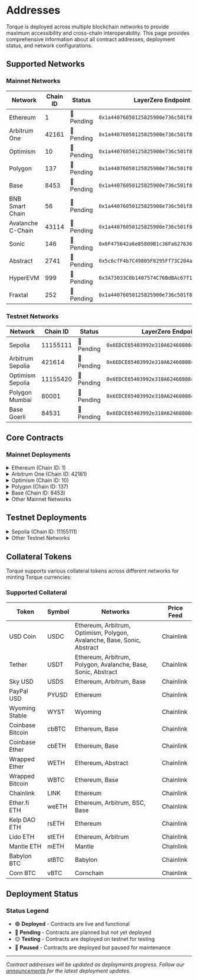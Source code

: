 # Addresses

<div class="intro-description">
Torque is deployed across multiple blockchain networks to provide maximum accessibility and cross-chain interoperability. This page provides comprehensive information about all contract addresses, deployment status, and network configurations.
</div>

## Supported Networks

### Mainnet Networks

| Network | Chain ID | Status | LayerZero Endpoint |
|---------|----------|--------|-------------------|
| Ethereum | 1 | 🔄 Pending | `0x1a44076050125825900e736c501f859c50fE728c` |
| Arbitrum One | 42161 | 🔄 Pending | `0x1a44076050125825900e736c501f859c50fE728c` |
| Optimism | 10 | 🔄 Pending | `0x1a44076050125825900e736c501f859c50fE728c` |
| Polygon | 137 | 🔄 Pending | `0x1a44076050125825900e736c501f859c50fE728c` |
| Base | 8453 | 🔄 Pending | `0x1a44076050125825900e736c501f859c50fE728c` |
| BNB Smart Chain | 56 | 🔄 Pending | `0x1a44076050125825900e736c501f859c50fE728c` |
| Avalanche C-Chain | 43114 | 🔄 Pending | `0x1a44076050125825900e736c501f859c50fE728c` |
| Sonic | 146 | 🔄 Pending | `0x6F475642a6e85809B1c36Fa62763669b1b48DD5B` |
| Abstract | 2741 | 🔄 Pending | `0x5c6cfF4b7C49805F8295Ff73C204ac83f3bC4AE7` |
| HyperEVM | 999 | 🔄 Pending | `0x3A73033C0b1407574C76BdBAc67f126f6b4a9AA9` |
| Fraxtal | 252 | 🔄 Pending | `0x1a44076050125825900e736c501f859c50fE728c` |

### Testnet Networks

| Network | Chain ID | Status | LayerZero Endpoint |
|---------|----------|--------|-------------------|
| Sepolia | 11155111 | 🔄 Pending | `0x6EDCE65403992e310A62460808c4b910D972f10f` |
| Arbitrum Sepolia | 421614 | 🔄 Pending | `0x6EDCE65403992e310A62460808c4b910D972f10f` |
| Optimism Sepolia | 11155420 | 🔄 Pending | `0x6EDCE65403992e310A62460808c4b910D972f10f` |
| Polygon Mumbai | 80001 | 🔄 Pending | `0x6EDCE65403992e310A62460808c4b910D972f10f` |
| Base Goerli | 84531 | 🔄 Pending | `0x6EDCE65403992e310A62460808c4b910D972f10f` |

## Core Contracts

### Mainnet Deployments

<div class="faq-container">

<details>
<summary>Ethereum (Chain ID: 1)</summary>
<div>
**Status:** 🔄 Pending Deployment

**Core Contracts:**
- TorqueFX: `[Unique Ethereum Address]`
- TorqueRouter: `[Unique Ethereum Address]`
- TorqueDEX: `[Unique Ethereum Address]`
- TorqueLP: `[Unique Ethereum Address]`
- TorqueRewards: `[Unique Ethereum Address]`
- TorqueStake: `[Unique Ethereum Address]`
- TorqueBatchMinter: `[Unique Ethereum Address]`
- EntryPoint: `[Unique Ethereum Address]`

**Currency Engines:**
- TorqueUSDEngine: `[Unique Ethereum Address]`
- TorqueEUREngine: `[Unique Ethereum Address]`
- TorqueGBPEngine: `[Unique Ethereum Address]`
- TorqueJPYEngine: `[Unique Ethereum Address]`
- TorqueAUDEngine: `[Unique Ethereum Address]`
- TorqueCADEngine: `[Unique Ethereum Address]`
- TorqueCHFEngine: `[Unique Ethereum Address]`
- TorqueNZDEngine: `[Unique Ethereum Address]`
- TorqueXAUEngine: `[Unique Ethereum Address]`
- TorqueXAGEngine: `[Unique Ethereum Address]`

**Currency Tokens:**
- TorqueUSD: `[Unique Ethereum Address]`
- TorqueEUR: `[Unique Ethereum Address]`
- TorqueGBP: `[Unique Ethereum Address]`
- TorqueJPY: `[Unique Ethereum Address]`
- TorqueAUD: `[Unique Ethereum Address]`
- TorqueCAD: `[Unique Ethereum Address]`
- TorqueCHF: `[Unique Ethereum Address]`
- TorqueNZD: `[Unique Ethereum Address]`
- TorqueXAU: `[Unique Ethereum Address]`
- TorqueXAG: `[Unique Ethereum Address]`

</div>
</details>

<details>
<summary>Arbitrum One (Chain ID: 42161)</summary>
<div>
**Status:** 🔄 Pending Deployment

**Core Contracts:**
- TorqueFX: `[Unique Arbitrum Address]`
- TorqueRouter: `[Unique Arbitrum Address]`
- TorqueDEX: `[Unique Arbitrum Address]`
- TorqueLP: `[Unique Arbitrum Address]`
- TorqueRewards: `[Unique Arbitrum Address]`
- TorqueStake: `[Unique Arbitrum Address]`
- TorqueBatchMinter: `[Unique Arbitrum Address]`
- EntryPoint: `[Unique Arbitrum Address]`

**Currency Engines:**
- TorqueUSDEngine: `[Unique Arbitrum Address]`
- TorqueEUREngine: `[Unique Arbitrum Address]`
- TorqueGBPEngine: `[Unique Arbitrum Address]`
- TorqueJPYEngine: `[Unique Arbitrum Address]`
- TorqueAUDEngine: `[Unique Arbitrum Address]`
- TorqueCADEngine: `[Unique Arbitrum Address]`
- TorqueCHFEngine: `[Unique Arbitrum Address]`
- TorqueNZDEngine: `[Unique Arbitrum Address]`
- TorqueXAUEngine: `[Unique Arbitrum Address]`
- TorqueXAGEngine: `[Unique Arbitrum Address]`

**Currency Tokens:**
- TorqueUSD: `[Unique Arbitrum Address]`
- TorqueEUR: `[Unique Arbitrum Address]`
- TorqueGBP: `[Unique Arbitrum Address]`
- TorqueJPY: `[Unique Arbitrum Address]`
- TorqueAUD: `[Unique Arbitrum Address]`
- TorqueCAD: `[Unique Arbitrum Address]`
- TorqueCHF: `[Unique Arbitrum Address]`
- TorqueNZD: `[Unique Arbitrum Address]`
- TorqueXAU: `[Unique Arbitrum Address]`
- TorqueXAG: `[Unique Arbitrum Address]`

</div>
</details>

<details>
<summary>Optimism (Chain ID: 10)</summary>
<div>
**Status:** 🔄 Pending Deployment

**Core Contracts:**
- TorqueFX: `[Unique Optimism Address]`
- TorqueRouter: `[Unique Optimism Address]`
- TorqueDEX: `[Unique Optimism Address]`
- TorqueLP: `[Unique Optimism Address]`
- TorqueRewards: `[Unique Optimism Address]`
- TorqueStake: `[Unique Optimism Address]`
- TorqueBatchMinter: `[Unique Optimism Address]`
- EntryPoint: `[Unique Optimism Address]`

**Currency Engines:**
- TorqueUSDEngine: `[Unique Optimism Address]`
- TorqueEUREngine: `[Unique Optimism Address]`
- TorqueGBPEngine: `[Unique Optimism Address]`
- TorqueJPYEngine: `[Unique Optimism Address]`
- TorqueAUDEngine: `[Unique Optimism Address]`
- TorqueCADEngine: `[Unique Optimism Address]`
- TorqueCHFEngine: `[Unique Optimism Address]`
- TorqueNZDEngine: `[Unique Optimism Address]`
- TorqueXAUEngine: `[Unique Optimism Address]`
- TorqueXAGEngine: `[Unique Optimism Address]`

**Currency Tokens:**
- TorqueUSD: `[Unique Optimism Address]`
- TorqueEUR: `[Unique Optimism Address]`
- TorqueGBP: `[Unique Optimism Address]`
- TorqueJPY: `[Unique Optimism Address]`
- TorqueAUD: `[Unique Optimism Address]`
- TorqueCAD: `[Unique Optimism Address]`
- TorqueCHF: `[Unique Optimism Address]`
- TorqueNZD: `[Unique Optimism Address]`
- TorqueXAU: `[Unique Optimism Address]`
- TorqueXAG: `[Unique Optimism Address]`

</div>
</details>

<details>
<summary>Polygon (Chain ID: 137)</summary>
<div>
**Status:** 🔄 Pending Deployment

**Core Contracts:**
- TorqueFX: `[Unique Polygon Address]`
- TorqueRouter: `[Unique Polygon Address]`
- TorqueDEX: `[Unique Polygon Address]`
- TorqueLP: `[Unique Polygon Address]`
- TorqueRewards: `[Unique Polygon Address]`
- TorqueStake: `[Unique Polygon Address]`
- TorqueBatchMinter: `[Unique Polygon Address]`
- EntryPoint: `[Unique Polygon Address]`

**Currency Engines:**
- TorqueUSDEngine: `[Unique Polygon Address]`
- TorqueEUREngine: `[Unique Polygon Address]`
- TorqueGBPEngine: `[Unique Polygon Address]`
- TorqueJPYEngine: `[Unique Polygon Address]`
- TorqueAUDEngine: `[Unique Polygon Address]`
- TorqueCADEngine: `[Unique Polygon Address]`
- TorqueCHFEngine: `[Unique Polygon Address]`
- TorqueNZDEngine: `[Unique Polygon Address]`
- TorqueXAUEngine: `[Unique Polygon Address]`
- TorqueXAGEngine: `[Unique Polygon Address]`

**Currency Tokens:**
- TorqueUSD: `[Unique Polygon Address]`
- TorqueEUR: `[Unique Polygon Address]`
- TorqueGBP: `[Unique Polygon Address]`
- TorqueJPY: `[Unique Polygon Address]`
- TorqueAUD: `[Unique Polygon Address]`
- TorqueCAD: `[Unique Polygon Address]`
- TorqueCHF: `[Unique Polygon Address]`
- TorqueNZD: `[Unique Polygon Address]`
- TorqueXAU: `[Unique Polygon Address]`
- TorqueXAG: `[Unique Polygon Address]`

</div>
</details>

<details>
<summary>Base (Chain ID: 8453)</summary>
<div>
**Status:** 🔄 Pending Deployment

**Core Contracts:**
- TorqueFX: `[Unique Base Address]`
- TorqueRouter: `[Unique Base Address]`
- TorqueDEX: `[Unique Base Address]`
- TorqueLP: `[Unique Base Address]`
- TorqueRewards: `[Unique Base Address]`
- TorqueStake: `[Unique Base Address]`
- TorqueBatchMinter: `[Unique Base Address]`
- EntryPoint: `[Unique Base Address]`

**Currency Engines:**
- TorqueUSDEngine: `[Unique Base Address]`
- TorqueEUREngine: `[Unique Base Address]`
- TorqueGBPEngine: `[Unique Base Address]`
- TorqueJPYEngine: `[Unique Base Address]`
- TorqueAUDEngine: `[Unique Base Address]`
- TorqueCADEngine: `[Unique Base Address]`
- TorqueCHFEngine: `[Unique Base Address]`
- TorqueNZDEngine: `[Unique Base Address]`
- TorqueXAUEngine: `[Unique Base Address]`
- TorqueXAGEngine: `[Unique Base Address]`

**Currency Tokens:**
- TorqueUSD: `[Unique Base Address]`
- TorqueEUR: `[Unique Base Address]`
- TorqueGBP: `[Unique Base Address]`
- TorqueJPY: `[Unique Base Address]`
- TorqueAUD: `[Unique Base Address]`
- TorqueCAD: `[Unique Base Address]`
- TorqueCHF: `[Unique Base Address]`
- TorqueNZD: `[Unique Base Address]`
- TorqueXAU: `[Unique Base Address]`
- TorqueXAG: `[Unique Base Address]`

</div>
</details>

<details>
<summary>Other Mainnet Networks</summary>
<div class="faq-reward">
**BNB Smart Chain (Chain ID: 56)** - 🔄 Pending Deployment
- All contracts will have unique BSC addresses

**Avalanche C-Chain (Chain ID: 43114)** - 🔄 Pending Deployment  
- All contracts will have unique Avalanche addresses

**Sonic (Chain ID: 146)** - 🔄 Pending Deployment
- All contracts will have unique Sonic addresses

**Abstract (Chain ID: 2741)** - 🔄 Pending Deployment
- All contracts will have unique Abstract addresses

**HyperEVM (Chain ID: 999)** - 🔄 Pending Deployment
- All contracts will have unique HyperEVM addresses

**Fraxtal (Chain ID: 252)** - 🔄 Pending Deployment
- All contracts will have unique Fraxtal addresses

Each network will have completely unique contract addresses for all Torque contracts.
</div>
</details>

</div>

## Testnet Deployments

<div class="faq-container">

<details>
<summary>Sepolia (Chain ID: 11155111)</summary>
<div>
**Status:** 🔄 Pending Deployment

**Core Contracts:**
- TorqueFX: `[Unique Sepolia Address]`
- TorqueRouter: `[Unique Sepolia Address]`
- TorqueDEX: `[Unique Sepolia Address]`
- TorqueLP: `[Unique Sepolia Address]`
- TorqueRewards: `[Unique Sepolia Address]`
- TorqueStake: `[Unique Sepolia Address]`
- TorqueBatchMinter: `[Unique Sepolia Address]`
- EntryPoint: `[Unique Sepolia Address]`

**Currency Engines & Tokens:** Same structure as mainnet with unique Sepolia addresses
</div>
</details>

<details>
<summary>Other Testnet Networks</summary>
<div class="faq-reward">
**Arbitrum Sepolia (Chain ID: 421614)** - 🔄 Pending Deployment
- All contracts will have unique Arbitrum Sepolia addresses

**Optimism Sepolia (Chain ID: 11155420)** - 🔄 Pending Deployment
- All contracts will have unique Optimism Sepolia addresses

**Polygon Mumbai (Chain ID: 80001)** - 🔄 Pending Deployment
- All contracts will have unique Polygon Mumbai addresses

**Base Goerli (Chain ID: 84531)** - 🔄 Pending Deployment
- All contracts will have unique Base Goerli addresses

Each testnet network will have completely unique contract addresses for comprehensive testing.
</div>
</details>

</div>

## Collateral Tokens

Torque supports various collateral tokens across different networks for minting Torque currencies:

### Supported Collateral

| Token | Symbol | Networks | Price Feed |
|-------|--------|----------|------------|
| USD Coin | USDC | Ethereum, Arbitrum, Optimism, Polygon, Avalanche, Base, Sonic, Abstract | Chainlink |
| Tether | USDT | Ethereum, Arbitrum, Polygon, Avalanche, Base, Sonic, Abstract | Chainlink |
| Sky USD | USDS | Ethereum, Arbitrum, Base | Chainlink |
| PayPal USD | PYUSD | Ethereum | Chainlink |
| Wyoming Stable | WYST | Wyoming | Chainlink |
| Coinbase Bitcoin | cbBTC | Ethereum, Base | Chainlink |
| Coinbase Ether | cbETH | Ethereum, Base | Chainlink |
| Wrapped Ether | WETH | Ethereum, Abstract | Chainlink |
| Wrapped Bitcoin | WBTC | Ethereum, Base | Chainlink |
| Chainlink | LINK | Ethereum | Chainlink |
| Ether.fi ETH | weETH | Ethereum, Arbitrum, BSC, Base | Chainlink |
| Kelp DAO ETH | rsETH | Ethereum | Chainlink |
| Lido ETH | stETH | Ethereum, Arbitrum | Chainlink |
| Mantle ETH | mETH | Mantle | Chainlink |
| Babylon BTC | stBTC | Babylon | Chainlink |
| Corn BTC | vBTC | Cornchain | Chainlink |

## Deployment Status

### Status Legend
- 🟢 **Deployed** - Contracts are live and functional
- 🔄 **Pending** - Contracts are planned but not yet deployed
- 🟡 **Testing** - Contracts are deployed on testnet for testing
- 🔴 **Paused** - Contracts are deployed but paused for maintenance

---

*Contract addresses will be updated as deployments progress. Follow our [announcements](https://x.com/torquefi) for the latest deployment updates.*